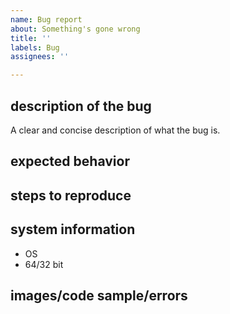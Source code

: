 ```yaml
---
name: Bug report
about: Something's gone wrong
title: ''
labels: Bug
assignees: ''

---
```


## description of the bug
A clear and concise description of what the bug is.

## expected behavior


## steps to reproduce


## system information
* OS
* 64/32 bit

## images/code sample/errors
